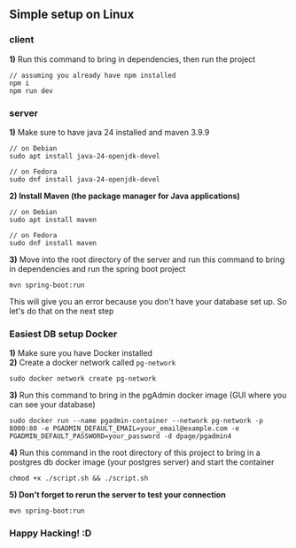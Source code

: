 ## Simple setup on Linux

### client

**1)** Run this command to bring in dependencies, then run the project
```
// assuming you already have npm installed
npm i
npm run dev
```
### server
**1)** Make sure to have java 24 installed and maven 3.9.9
```
// on Debian
sudo apt install java-24-openjdk-devel

// on Fedora
sudo dnf install java-24-openjdk-devel
```
**2) Install Maven (the package manager for Java applications)**
```
// on Debian
sudo apt install maven

// on Fedora
sudo dnf install maven
```
**3)** Move into the root directory of the server and run this command to bring in dependencies and run the spring boot project
```
mvn spring-boot:run
```
This will give you an error because you don't have your database set up. So let's do that on the next step

### Easiest DB setup Docker

**1)** Make sure you have Docker installed  
**2)** Create a docker network called `pg-network`  
```
sudo docker network create pg-network
```
**3)** Run this command to bring in the pgAdmin docker image (GUI where you can see your database)
```
sudo docker run --name pgadmin-container --network pg-network -p 8000:80 -e PGADMIN_DEFAULT_EMAIL=your_email@example.com -e PGADMIN_DEFAULT_PASSWORD=your_password -d dpage/pgadmin4
```
**4)** Run this command in the root directory of this project to bring in a postgres db docker image (your postgres server) and start the container
```
chmod +x ./script.sh && ./script.sh
```
**5) Don't forget to rerun the server to test your connection**
```
mvn spring-boot:run
```

### Happy Hacking! :D